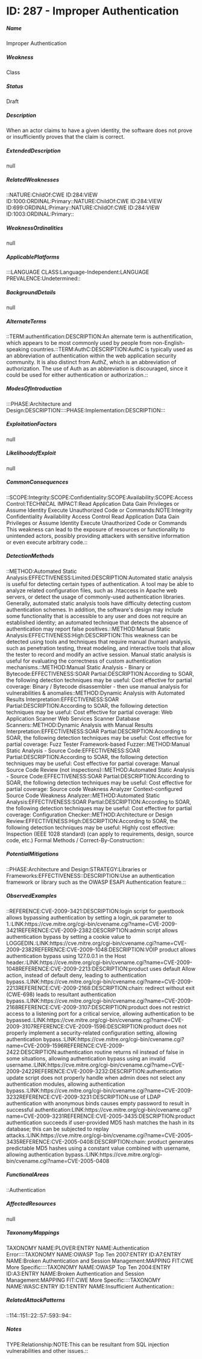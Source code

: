 # ID: 287 - Improper Authentication
<h5>Name</h5>Improper Authentication
<h5>Weakness</h5>Class
<h5>Status</h5>Draft
<h5>Description</h5>When an actor claims to have a given identity, the software does not prove or insufficiently proves that the claim is correct.
<h5>ExtendedDescription</h5>null
<h5>RelatedWeaknesses</h5>::NATURE:ChildOf:CWE ID:284:VIEW ID:1000:ORDINAL:Primary::NATURE:ChildOf:CWE ID:284:VIEW ID:699:ORDINAL:Primary::NATURE:ChildOf:CWE ID:284:VIEW ID:1003:ORDINAL:Primary::
<h5>WeaknessOrdinalities</h5>null
<h5>ApplicablePlatforms</h5>:::LANGUAGE CLASS:Language-Independent:LANGUAGE PREVALENCE:Undetermined::
<h5>BackgroundDetails</h5>null
<h5>AlternateTerms</h5>::TERM:authentification:DESCRIPTION:An alternate term is authentification, which appears to be most commonly used by people from non-English-speaking countries.::TERM:AuthC:DESCRIPTION:AuthC is typically used as an abbreviation of authentication within the web application security community. It is also distinct from AuthZ, which is an abbreviation of authorization. The use of Auth as an abbreviation is discouraged, since it could be used for either authentication or authorization.::
<h5>ModesOfIntroduction</h5>:::PHASE:Architecture and Design:DESCRIPTION::::PHASE:Implementation:DESCRIPTION:::
<h5>ExploitationFactors</h5>null
<h5>LikelihoodofExploit</h5>null
<h5>CommonConsequences</h5>::SCOPE:Integrity:SCOPE:Confidentiality:SCOPE:Availability:SCOPE:Access Control:TECHNICAL IMPACT:Read Application Data Gain Privileges or Assume Identity Execute Unauthorized Code or Commands:NOTE:Integrity Confidentiality Availability Access Control Read Application Data Gain Privileges or Assume Identity Execute Unauthorized Code or Commands This weakness can lead to the exposure of resources or functionality to unintended actors, possibly providing attackers with sensitive information or even execute arbitrary code.::
<h5>DetectionMethods</h5>::METHOD:Automated Static Analysis:EFFECTIVENESS:Limited:DESCRIPTION:Automated static analysis is useful for detecting certain types of authentication. A tool may be able to analyze related configuration files, such as .htaccess in Apache web servers, or detect the usage of commonly-used authentication libraries. Generally, automated static analysis tools have difficulty detecting custom authentication schemes. In addition, the software's design may include some functionality that is accessible to any user and does not require an established identity; an automated technique that detects the absence of authentication may report false positives.::METHOD:Manual Static Analysis:EFFECTIVENESS:High:DESCRIPTION:This weakness can be detected using tools and techniques that require manual (human) analysis, such as penetration testing, threat modeling, and interactive tools that allow the tester to record and modify an active session. Manual static analysis is useful for evaluating the correctness of custom authentication mechanisms.::METHOD:Manual Static Analysis - Binary or Bytecode:EFFECTIVENESS:SOAR Partial:DESCRIPTION:According to SOAR, the following detection techniques may be useful: Cost effective for partial coverage: Binary / Bytecode disassembler - then use manual analysis for vulnerabilities & anomalies::METHOD:Dynamic Analysis with Automated Results Interpretation:EFFECTIVENESS:SOAR Partial:DESCRIPTION:According to SOAR, the following detection techniques may be useful: Cost effective for partial coverage: Web Application Scanner Web Services Scanner Database Scanners::METHOD:Dynamic Analysis with Manual Results Interpretation:EFFECTIVENESS:SOAR Partial:DESCRIPTION:According to SOAR, the following detection techniques may be useful: Cost effective for partial coverage: Fuzz Tester Framework-based Fuzzer::METHOD:Manual Static Analysis - Source Code:EFFECTIVENESS:SOAR Partial:DESCRIPTION:According to SOAR, the following detection techniques may be useful: Cost effective for partial coverage: Manual Source Code Review (not inspections)::METHOD:Automated Static Analysis - Source Code:EFFECTIVENESS:SOAR Partial:DESCRIPTION:According to SOAR, the following detection techniques may be useful: Cost effective for partial coverage: Source code Weakness Analyzer Context-configured Source Code Weakness Analyzer::METHOD:Automated Static Analysis:EFFECTIVENESS:SOAR Partial:DESCRIPTION:According to SOAR, the following detection techniques may be useful: Cost effective for partial coverage: Configuration Checker::METHOD:Architecture or Design Review:EFFECTIVENESS:High:DESCRIPTION:According to SOAR, the following detection techniques may be useful: Highly cost effective: Inspection (IEEE 1028 standard) (can apply to requirements, design, source code, etc.) Formal Methods / Correct-By-Construction::
<h5>PotentialMitigations</h5>::PHASE:Architecture and Design:STRATEGY:Libraries or Frameworks:EFFECTIVENESS::DESCRIPTION:Use an authentication framework or library such as the OWASP ESAPI Authentication feature.::
<h5>ObservedExamples</h5>::REFERENCE:CVE-2009-3421:DESCRIPTION:login script for guestbook allows bypassing authentication by setting a login_ok parameter to 1.:LINK:https://cve.mitre.org/cgi-bin/cvename.cgi?name=CVE-2009-3421REFERENCE:CVE-2009-2382:DESCRIPTION:admin script allows authentication bypass by setting a cookie value to LOGGEDIN.:LINK:https://cve.mitre.org/cgi-bin/cvename.cgi?name=CVE-2009-2382REFERENCE:CVE-2009-1048:DESCRIPTION:VOIP product allows authentication bypass using 127.0.0.1 in the Host header.:LINK:https://cve.mitre.org/cgi-bin/cvename.cgi?name=CVE-2009-1048REFERENCE:CVE-2009-2213:DESCRIPTION:product uses default Allow action, instead of default deny, leading to authentication bypass.:LINK:https://cve.mitre.org/cgi-bin/cvename.cgi?name=CVE-2009-2213REFERENCE:CVE-2009-2168:DESCRIPTION:chain: redirect without exit (CWE-698) leads to resultant authentication bypass.:LINK:https://cve.mitre.org/cgi-bin/cvename.cgi?name=CVE-2009-2168REFERENCE:CVE-2009-3107:DESCRIPTION:product does not restrict access to a listening port for a critical service, allowing authentication to be bypassed.:LINK:https://cve.mitre.org/cgi-bin/cvename.cgi?name=CVE-2009-3107REFERENCE:CVE-2009-1596:DESCRIPTION:product does not properly implement a security-related configuration setting, allowing authentication bypass.:LINK:https://cve.mitre.org/cgi-bin/cvename.cgi?name=CVE-2009-1596REFERENCE:CVE-2009-2422:DESCRIPTION:authentication routine returns nil instead of false in some situations, allowing authentication bypass using an invalid username.:LINK:https://cve.mitre.org/cgi-bin/cvename.cgi?name=CVE-2009-2422REFERENCE:CVE-2009-3232:DESCRIPTION:authentication update script does not properly handle when admin does not select any authentication modules, allowing authentication bypass.:LINK:https://cve.mitre.org/cgi-bin/cvename.cgi?name=CVE-2009-3232REFERENCE:CVE-2009-3231:DESCRIPTION:use of LDAP authentication with anonymous binds causes empty password to result in successful authentication:LINK:https://cve.mitre.org/cgi-bin/cvename.cgi?name=CVE-2009-3231REFERENCE:CVE-2005-3435:DESCRIPTION:product authentication succeeds if user-provided MD5 hash matches the hash in its database; this can be subjected to replay attacks.:LINK:https://cve.mitre.org/cgi-bin/cvename.cgi?name=CVE-2005-3435REFERENCE:CVE-2005-0408:DESCRIPTION:chain: product generates predictable MD5 hashes using a constant value combined with username, allowing authentication bypass.:LINK:https://cve.mitre.org/cgi-bin/cvename.cgi?name=CVE-2005-0408
<h5>FunctionalAreas</h5>::Authentication
<h5>AffectedResources</h5>null
<h5>TaxonomyMappings</h5>TAXONOMY NAME:PLOVER:ENTRY NAME:Authentication Error::::TAXONOMY NAME:OWASP Top Ten 2007:ENTRY ID:A7:ENTRY NAME:Broken Authentication and Session Management:MAPPING FIT:CWE More Specific::::TAXONOMY NAME:OWASP Top Ten 2004:ENTRY ID:A3:ENTRY NAME:Broken Authentication and Session Management:MAPPING FIT:CWE More Specific::::TAXONOMY NAME:WASC:ENTRY ID:1:ENTRY NAME:Insufficient Authentication::
<h5>RelatedAttackPatterns</h5>::114::151::22::57::593::94::
<h5>Notes</h5>TYPE:Relationship:NOTE:This can be resultant from SQL injection vulnerabilities and other issues.::

